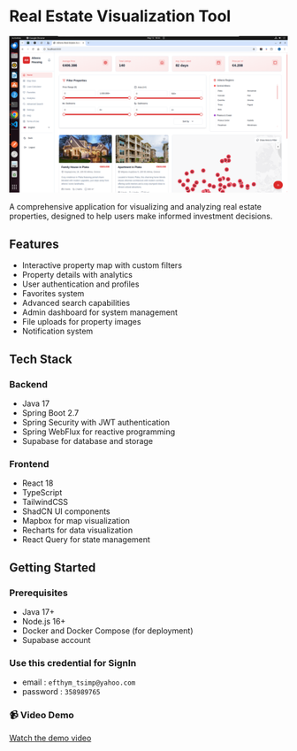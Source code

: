 # Real Estate Visualization Tool

![Alt text](./Real%20Estate.png)

A comprehensive application for visualizing and analyzing real estate properties, designed to help users make informed investment decisions.

## Features

- Interactive property map with custom filters
- Property details with analytics
- User authentication and profiles
- Favorites system
- Advanced search capabilities
- Admin dashboard for system management
- File uploads for property images
- Notification system

## Tech Stack

### Backend
- Java 17
- Spring Boot 2.7
- Spring Security with JWT authentication
- Spring WebFlux for reactive programming
- Supabase for database and storage

### Frontend
- React 18
- TypeScript
- TailwindCSS
- ShadCN UI components
- Mapbox for map visualization
- Recharts for data visualization
- React Query for state management

## Getting Started

### Prerequisites
- Java 17+
- Node.js 16+
- Docker and Docker Compose (for deployment)
- Supabase account

### Use this credential for SignIn

- email : `efthym_tsimp@yahoo.com`
- password : `358989765`

### 📹 Video Demo

[Watch the demo video](./Real%20Estate.mp4)

